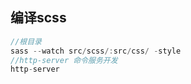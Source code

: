 ## 编译scss
```javaScript
//根目录
sass --watch src/scss/:src/css/ -style
//http-server 命令服务开发
http-server
```
## 